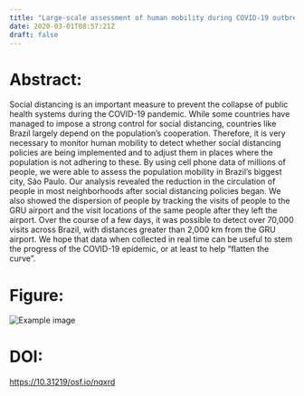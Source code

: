 ```yaml
---
title: "Large-scale assessment of human mobility during COVID-19 outbreak (OSF Preprints - 2020)"
date: 2020-03-01T08:57:21Z
draft: false
---
```


# Abstract:
Social distancing is an important measure to prevent the collapse of public health systems during the COVID-19 pandemic. While some countries have managed to impose a strong control for social distancing, countries like Brazil largely depend on the population’s cooperation. Therefore, it is very necessary to monitor human mobility to detect whether social distancing policies are being implemented and to adjust them in places where the population is not adhering to these. By using cell phone data of millions of people, we were able to assess the population mobility in Brazil’s biggest city, São Paulo. Our analysis revealed the reduction in the circulation of people in most neighborhoods after social distancing policies began. We also showed the dispersion of people by tracking the visits of people to the GRU airport and the visit locations of the same people after they left the airport. Over the course of a few days, it was possible to detect over 70,000 visits across Brazil, with distances greater than 2,000 km from the GRU airport. We hope that data when collected in real time can be useful to stem the progress of the COVID-19 epidemic, or at least to help “flatten the curve”.

# Figure:
![Example image](/images/papers/paper9.1.png)

# DOI:
https://10.31219/osf.io/nqxrd

